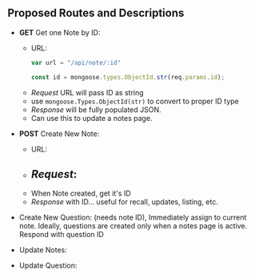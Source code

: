 ## Proposed Routes and Descriptions

- __GET__ Get one Note by ID:
    - URL: 
        ```javascript
        var url = "/api/note/:id"

        const id = mongoose.types.ObjectId.str(req.params.id);
        ```
    - _Request_ URL will pass ID as string
    - use `mongoose.Types.ObjectId(str)` to convert to proper ID type
    - _Response_ will be fully populated JSON.
    - Can use this to update a notes page.

- __POST__ Create New Note:
    - URL: 
    - _Request_:
        - 
    - When Note created, get it's ID
    - _Response_ with ID... useful for recall, updates, listing, etc.

- Create New Question: (needs note ID), Immediately assign to current note. Ideally, questions are created only when a notes page is active. Respond with question ID

- Update Notes:

- Update Question: